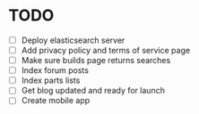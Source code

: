 TODO
====

- [ ] Deploy elasticsearch server
- [ ] Add privacy policy and terms of service page
- [ ] Make sure builds page returns searches
- [ ] Index forum posts
- [ ] Index parts lists
- [ ] Get blog updated and ready for launch 
- [ ] Create mobile app 
